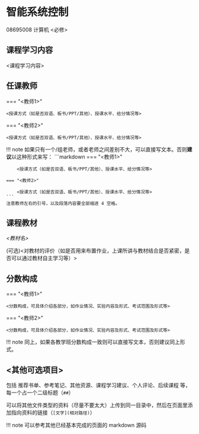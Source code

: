 # 智能系统控制
<div class="badges">
<span class="badge ai-badge"> 08695008 </span>
<span class="badge cs-badge">计算机 <必修></span>
</div>

## 课程学习内容

<课程学习内容>

## 任课教师

=== "<教师1>"

    <授课方式（如是否双语、板书/PPT/其他）、授课水平、给分情况等>

=== "<教师2>" 

    <授课方式（如是否双语、板书/PPT/其他）、授课水平、给分情况等>

!!! note
    如果只有一个/组老师，或者老师之间差别不大，可以直接写文本。否则**建议**以这种形式来写：
    ```markdown
    === "<教师1>"

        <授课方式（如是否双语、板书/PPT/其他）、授课水平、给分情况等>

    === "<教师2>" 

        <授课方式（如是否双语、板书/PPT/其他）、授课水平、给分情况等>
    ```
    注意教师左右的引号，以及段落内容要全部缩进 4 空格。

## 课程教材

*<教材名>*

(可选)<对教材的评价（如是否用来布置作业，上课所讲与教材结合是否紧密，是否可以通过教材自主学习等）>

## 分数构成

=== "<教师1>"

    <分数构成，可具体介绍各部分，如作业情况、实验内容及形式、考试范围及形式等>

=== "<教师2>" 

    <分数构成，可具体介绍各部分，如作业情况、实验内容及形式、考试范围及形式等>

!!! note
    同上，如果各教学班分数构成一致则可以直接写文本，否则建议同上形式。

## <其他可选项目>

包括 推荐书单、参考笔记、其他资源、课程学习建议、个人评论、后续课程 等，每一个占一个二级标题（`##`）

可以将其他文件类型的资料（尽量不要太大）上传到同一目录中，然后在页面里添加指向资料的链接（`[文字](相对路径)`）

!!! note
    可以参考其他已经基本完成的页面的 markdown 源码